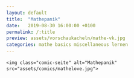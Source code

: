 ```yaml
---
layout: default
title:  "Mathepanik"
date:   2019-08-30 16:00:00 +0100
permalink: /:title
preview: assets/vorschaukacheln/mathe-vk.jpg
categories: mathe basics miscellaneous lernen
---
```


<div class="post-images">

    <img class="comic-seite" alt="Mathepanik" src="assets/comics/mathelove.jpg">

</div>